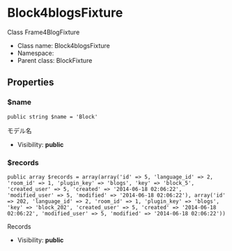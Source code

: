 Block4blogsFixture
===============

Class Frame4BlogFixture




* Class name: Block4blogsFixture
* Namespace: 
* Parent class: BlockFixture





Properties
----------


### $name

    public string $name = 'Block'

モデル名



* Visibility: **public**


### $records

    public array $records = array(array('id' => 5, 'language_id' => 2, 'room_id' => 1, 'plugin_key' => 'blogs', 'key' => 'block_5', 'created_user' => 5, 'created' => '2014-06-18 02:06:22', 'modified_user' => 5, 'modified' => '2014-06-18 02:06:22'), array('id' => 202, 'language_id' => 2, 'room_id' => 1, 'plugin_key' => 'blogs', 'key' => 'block_202', 'created_user' => 5, 'created' => '2014-06-18 02:06:22', 'modified_user' => 5, 'modified' => '2014-06-18 02:06:22'))

Records



* Visibility: **public**



